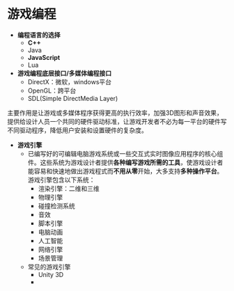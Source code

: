 # 游戏编程

- **编程语言的选择**
  - **C++**
  - Java
  - **JavaScript**
  - Lua
- **游戏编程底层接口/多媒体编程接口**
  - DirectX：微软，windows平台
  - OpenGL：跨平台
  - SDL(Simple DirectMedia Layer)

​	    主要作用是让游戏或多媒体程序获得更高的执行效率，加强3D图形和声音效果，提供给设计人员一个共同的硬件驱动标准，让游戏开发者不必为每一平台的硬件写不同驱动程序，降低用户安装和设置硬件的复杂度。

- **游戏引擎**
  - 已编写好的可编辑电脑游戏系统或一些交互式实时图像应用程序的核心组件。这些系统为游戏设计者提供**各种编写游戏所需的工具**，使游戏设计者能容易和快速地做出游戏程式而**不用从零**开始，大多支持**多种操作平台**。游戏引擎包含以下系统：
    - 渲染引擎：二维和三维
    - 物理引擎
    - 碰撞检测系统
    - 音效
    - 脚本引擎
    - 电脑动画
    - 人工智能
    - 网络引擎
    - 场景管理
  - 常见的游戏引擎
    - Unity 3D
    - 


